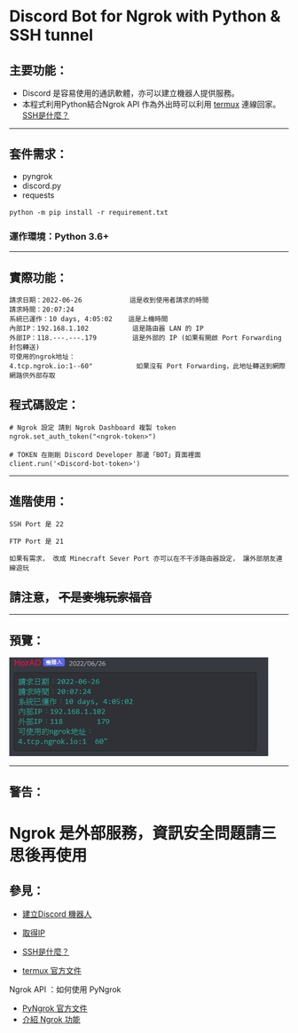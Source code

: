 
#  Discord Bot for Ngrok with Python & SSH tunnel


## 主要功能：

 - Discord 是容易使用的通訊軟體，亦可以建立機器人提供服務。
 - 本程式利用Python結合Ngrok API 作為外出時可以利用 [termux](https://termux.com/) 連線回家。  [SSH是什麼？](https://ithelp.ithome.com.tw/articles/10277498)

---

## 套件需求：
 * pyngrok
 *  discord.py
 * requests

```
python -m pip install -r requirement.txt
```
### 運作環境：Python 3.6+

---


## 實際功能：

```
請求日期：2022-06-26            這是收到使用者請求的時間
請求時間：20:07:24
系統已運作：10 days, 4:05:02    這是上機時間
內部IP：192.168.1.102           這是路由器 LAN 的 IP
外部IP：118.---.---.179         這是外部的 IP (如果有開啟 Port Forwarding 封包轉送)
可使用的ngrok地址：
4.tcp.ngrok.io:1--60"           如果沒有 Port Forwarding，此地址轉送到網際網路供外部存取
```
## 程式碼設定：
```
# Ngrok 設定 請到 Ngrok Dashboard 複製 token
ngrok.set_auth_token("<ngrok-token>")

# TOKEN 在剛剛 Discord Developer 那邊「BOT」頁面裡面
client.run('<Discord-bot-token>')  
```

---
## 進階使用：

`SSH Port 是 22`

`FTP Port 是 21`

`如果有需求，
改成 Minecraft Sever Port 亦可以在不干涉路由器設定，
讓外部朋友連線遊玩`

 ## 請注意， ~~不是麥塊玩家福音~~

---

## 預覽：
![Alt text](Assets/demo.jpg?raw=true "Title")

---


## 警告：
 <h1> Ngrok 是外部服務，資訊安全問題請三思後再使用 </h1>

## 參見：
 - [建立Discord 機器人](https://hackmd.io/@kangjw/Discordpy%E6%A9%9F%E5%99%A8%E4%BA%BA%E5%BE%9E0%E5%88%B01%E8%B6%85%E8%A9%B3%E7%B4%B0%E6%95%99%E5%AD%B8)


 - [取得IP](https://shengyu7697.github.io/python-get-ip/)
 - [SSH是什麼？](https://ithelp.ithome.com.tw/articles/10277498)
 - [termux 官方文件](https://termux.com/)

  Ngrok API ：如何使用 PyNgrok
 
 * [PyNgrok 官方文件](https://pyngrok.readthedocs.io/en/latest/index.html)
 * [介紹 Ngrok 功能](https://ithelp.ithome.com.tw/articles/10197345) 
